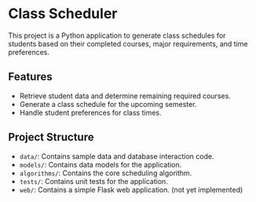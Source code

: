 # Class Scheduler

This project is a Python application to generate class schedules for students based on their completed courses, major requirements, and time preferences.

## Features
- Retrieve student data and determine remaining required courses.
- Generate a class schedule for the upcoming semester.
- Handle student preferences for class times.

## Project Structure
- `data/`: Contains sample data and database interaction code.
- `models/`: Contains data models for the application.
- `algorithms/`: Contains the core scheduling algorithm.
- `tests/`: Contains unit tests for the application.
- `web/`: Contains a simple Flask web application. (not yet implemented)


